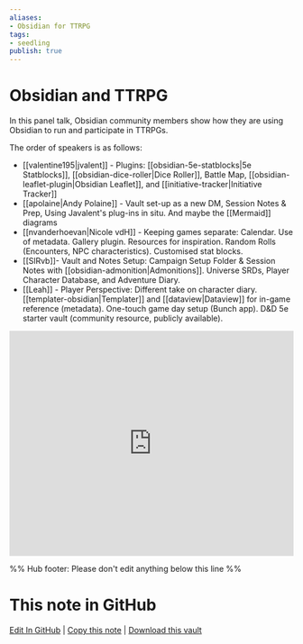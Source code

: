```yaml
---
aliases: 
- Obsidian for TTRPG
tags:
- seedling
publish: true
---
```


# Obsidian and TTRPG

In this panel talk,  Obsidian community members show how they are using Obsidian to run and participate in TTRPGs.

The order of speakers is as follows:

- [[valentine195|jvalent]] - Plugins: [[obsidian-5e-statblocks|5e Statblocks]], [[obsidian-dice-roller|Dice Roller]], Battle Map, [[obsidian-leaflet-plugin|Obsidian Leaflet]], and [[initiative-tracker|Initiative Tracker]]
- [[apolaine|Andy Polaine]] - Vault set-up as a new DM, Session Notes & Prep, Using Javalent's plug-ins in situ. And maybe the [[Mermaid]] diagrams
- [[nvanderhoevan|Nicole vdH]] - Keeping games separate: Calendar. Use of metadata. Gallery plugin. Resources for inspiration. Random Rolls (Encounters, NPC characteristics). Customised stat blocks.
- [[SlRvb]]- Vault and Notes Setup: Campaign Setup Folder & Session Notes with [[obsidian-admonition|Admonitions]]. Universe SRDs, Player Character Database, and Adventure Diary.
- [[Leah]] - Player Perspective: Different take on character diary. [[templater-obsidian|Templater]] and [[dataview|Dataview]] for in-game reference (metadata). One-touch game day setup (Bunch app). D&D 5e starter vault (community resource, publicly available).



<iframe width="100%" height="400px" src="https://www.youtube.com/embed/Ovqu_1aW3Sw" title="YouTube video player" frameborder="0" allow="accelerometer; autoplay; clipboard-write; encrypted-media; gyroscope; picture-in-picture" allowfullscreen></iframe>

%% Hub footer: Please don't edit anything below this line %%

# This note in GitHub

<span class="git-footer">[Edit In GitHub](https://github.dev/obsidian-community/obsidian-hub/blob/main/04%20-%20Guides%2C%20Workflows%2C%20%26%20Courses/Community%20Talks/Obsidian%20and%20TTRPG.md "git-hub-edit-note") | [Copy this note](https://raw.githubusercontent.com/obsidian-community/obsidian-hub/main/04%20-%20Guides%2C%20Workflows%2C%20%26%20Courses/Community%20Talks/Obsidian%20and%20TTRPG.md "git-hub-copy-note") | [Download this vault](https://github.com/obsidian-community/obsidian-hub/archive/refs/heads/main.zip "git-hub-download-vault") </span>
